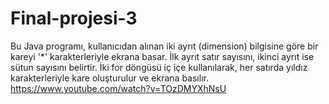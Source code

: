 # Final-projesi-3
Bu Java programı, kullanıcıdan alınan iki ayrıt (dimension) bilgisine göre bir kareyi '*' karakterleriyle ekrana basar. İlk ayrıt satır sayısını, ikinci ayrıt ise sütun sayısını belirtir. İki for döngüsü iç içe kullanılarak, her satırda yıldız karakterleriyle kare oluşturulur ve ekrana basılır.
https://www.youtube.com/watch?v=TOzDMYXhNsU
